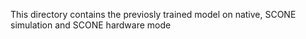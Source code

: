 This directory contains the previosly trained model on native, SCONE simulation and SCONE hardware mode
